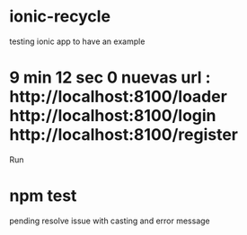 # ionic-recycle
testing ionic app to have an example 

# 9 min 12 sec 0   nuevas url : http://localhost:8100/loader http://localhost:8100/login http://localhost:8100/register

Run 

# npm test 

pending resolve issue with casting and error message